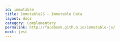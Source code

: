 ```yaml
---
id: immutable
title: ImmutableJS – Immutable Data
layout: docs
category: Complementary
permalink: http://facebook.github.io/immutable-js/
next: jest
---
```

